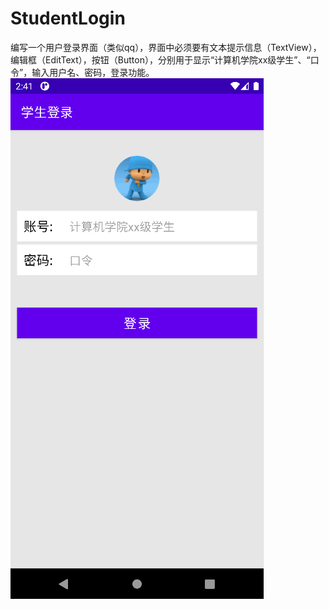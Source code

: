 # StudentLogin
编写一个用户登录界面（类似qq），界面中必须要有文本提示信息（TextView），编辑框（EditText），按钮（Button），分别用于显示“计算机学院xx级学生”、“口令”，输入用户名、密码，登录功能。
![img.png](images/img.png)